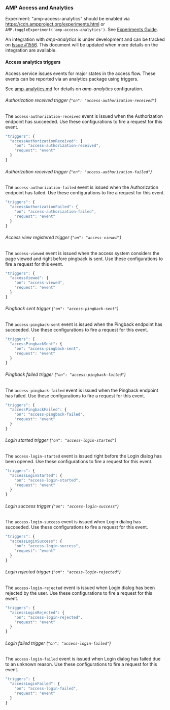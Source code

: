 <!---
Copyright 2016 The AMP HTML Authors. All Rights Reserved.

Licensed under the Apache License, Version 2.0 (the "License");
you may not use this file except in compliance with the License.
You may obtain a copy of the License at

      http://www.apache.org/licenses/LICENSE-2.0

Unless required by applicable law or agreed to in writing, software
distributed under the License is distributed on an "AS-IS" BASIS,
WITHOUT WARRANTIES OR CONDITIONS OF ANY KIND, either express or implied.
See the License for the specific language governing permissions and
limitations under the License.
-->

### <a name="amp-access-analytics"></a>AMP Access and Analytics

Experiment: "amp-access-analytics" should be enabled via https://cdn.ampproject.org/experiments.html or
`AMP.toggleExperiment('amp-access-analytics')`. See [Experiments Guide](../../tools/experiments/README.md).

An integration with *amp-analytics* is under development and can be tracked on [Issue #1556](https://github.com/ampproject/amphtml/issues/1556). This document will be updated when more details on the integration are available.

#### Access analytics triggers

Access service issues events for major states in the access flow. These events can be reported via an analytics package using triggers.

See [amp-analytics.md](../amp-analytics/amp-analytics.md) for details on *amp-analytics* configuration.

###### Authorization received trigger (`"on": "access-authorization-received"`)

The `access-authorization-received` event is issued when the Authorization endpoint has succeeded. Use these configurations to fire a request for this event.

```javascript
"triggers": {
  "accessAuthorizationReceived": {
    "on": "access-authorization-received",
    "request": "event"
  }
}
```

###### Authorization received trigger (`"on": "access-authorization-failed"`)

The `access-authorization-failed` event is issued when the Authorization endpoint has failed. Use these configurations to fire a request for this event.

```javascript
"triggers": {
  "accessAuthorizationFailed": {
    "on": "access-authorization-failed",
    "request": "event"
  }
}
```

###### Access view registered trigger (`"on": "access-viewed"`)

The `access-viewed` event is issued when the access system considers the page viewed and right before pingback is sent. Use these configurations to fire a request for this event.

```javascript
"triggers": {
  "accessViewed": {
    "on": "access-viewed",
    "request": "event"
  }
}
```

###### Pingback sent trigger (`"on": "access-pingback-sent"`)

The `access-pingback-sent` event is issued when the Pingback endpoint has succeeded. Use these configurations to fire a request for this event.

```javascript
"triggers": {
  "accessPingbackSent": {
    "on": "access-pingback-sent",
    "request": "event"
  }
}
```

###### Pingback failed trigger (`"on": "access-pingback-failed"`)

The `access-pingback-failed` event is issued when the Pingback endpoint has failed. Use these configurations to fire a request for this event.

```javascript
"triggers": {
  "accessPingbackFailed": {
    "on": "access-pingback-failed",
    "request": "event"
  }
}
```

###### Login started trigger (`"on": "access-login-started"`)

The `access-login-started` event is issued right before the Login dialog has been opened. Use these configurations to fire a request for this event.

```javascript
"triggers": {
  "accessLoginStarted": {
    "on": "access-login-started",
    "request": "event"
  }
}
```

###### Login success trigger (`"on": "access-login-success"`)

The `access-login-success` event is issued when Login dialog has succeeded. Use these configurations to fire a request for this event.

```javascript
"triggers": {
  "accessLoginSuccess": {
    "on": "access-login-success",
    "request": "event"
  }
}
```

###### Login rejected trigger (`"on": "access-login-rejected"`)

The `access-login-rejected` event is issued when Login dialog has been rejected by the user. Use these configurations to fire a request for this event.

```javascript
"triggers": {
  "accessLoginRejected": {
    "on": "access-login-rejected",
    "request": "event"
  }
}
```

###### Login failed trigger (`"on": "access-login-failed"`)

The `access-login-failed` event is issued when Login dialog has failed due to an unknown reason. Use these configurations to fire a request for this event.

```javascript
"triggers": {
  "accessLoginFailed": {
    "on": "access-login-failed",
    "request": "event"
  }
}
```
